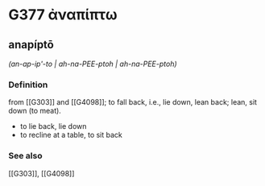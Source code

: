 # G377 ἀναπίπτω

## anapíptō

_(an-ap-ip'-to | ah-na-PEE-ptoh | ah-na-PEE-ptoh)_

### Definition

from [[G303]] and [[G4098]]; to fall back, i.e., lie down, lean back; lean, sit down (to meat).

- to lie back, lie down
- to recline at a table, to sit back

### See also

[[G303]], [[G4098]]

